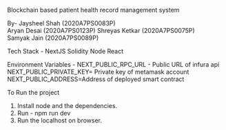 Blockchain based patient health record management system 

By- 
Jaysheel Shah (2020A7PS0083P)                                          
Aryan Desai (2020A7PS0123P)
Shreyas Ketkar (2020A7PS0075P)                                         
Samyak Jain (2020A7PS0089P)

Tech Stack -
NextJS
Solidity
Node
React

Environment Variables -
NEXT_PUBLIC_RPC_URL - Public URL of infura api
NEXT_PUBLIC_PRIVATE_KEY= Private key of metamask account
NEXT_PUBLIC_ADDRESS=Address of deployed smart contract

To Run the project
1. Install node and the dependencies.
2. Run - npm run dev
3. Run the localhost on browser.

